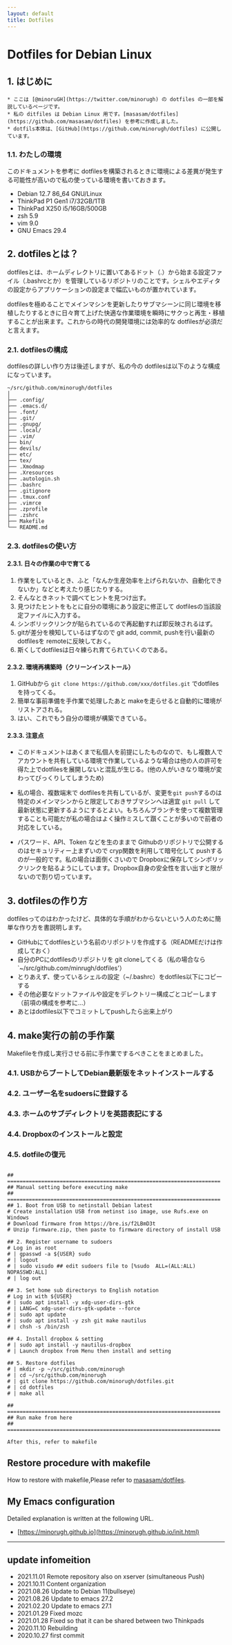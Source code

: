 ```yaml
---
layout: default
title: Dotfiles
---
```


# Dotfiles for Debian Linux

## 1. はじめに
```note
* ここは [@minoruGH](https://twitter.com/minorugh) の dotfiles の一部を解説しているページです。
* 私の ditfiles は Debian Linux 用です。[masasam/dotfiles](https://github.com/masasam/dotfiles) を参考に作成しました。
* dotfils本体は、[GitHub](https://github.com/minorugh/dotfiles) に公開しています。

```
### 1.1. わたしの環境
このドキュメントを参考に dotfilesを構築されるときに環境による差異が発生する可能性が高いので私の使っている環境を書いておきます。

* Debian 12.7  86_64 GNU/Linux
* ThinkPad P1 Gen1 i7/32GB/1TB
* ThinkPad X250 i5/16GB/500GB
* zsh 5.9
* vim 9.0
* GNU Emacs 29.4

## 2. dotfilesとは？
dotfilesとは、ホームディレクトリに置いてあるドット（.）から始まる設定ファイル（.bashrcとか）を管理しているリポジトリのことです。シェルやエディタの設定からアプリケーションの設定まで幅広いものが置かれています。

dotfilesを極めることでメインマシンを更新したりサブマシーンに同じ環境を移植したりするときに日々育て上げた快適な作業環境を瞬時にサクっと再生・移植することが出来ます。これからの時代の開発環境には効率的な dotfilesが必須だと言えます。

### 2.1. dotfilesの構成
dotfilesの詳しい作り方は後述しますが、私の今の dotfilesは以下のような構成になっています。

```codesession
~/src/github.com/minorugh/dotfiles
│
├── .config/
├── .emacs.d/
├── .font/
├── .git/
├── .gnupg/
├── .local/
├── .vim/
├── bin/
├── devils/
├── etc/
├── tex/
├── .Xmodmap
├── .Xresources
├── .autologin.sh
├── .bashrc
├── .gitignore
├── .tmux.conf
├── .vimrce
├── .zprofile
├── .zshrc
├── Makefile
└── README.md

```

### 2.3. dotfilesの使い方
#### 2.3.1. 日々の作業の中で育てる
1. 作業をしているとき、ふと「なんか生産効率を上げられないか、自動化できないか」などと考えたり感じたりする。
2. そんなときネットで調べてヒントを見つけ出す。
3. 見つけたヒントをもとに自分の環境にあう設定に修正して dotfilesの当該設定ファイルに入力する。
4. シンボリックリンクが貼られているので再起動すれば即反映されるはず。
5. gitが差分を検知しているはずなので git add, commit, pushを行い最新の dotfilesを remoteに反映しておく。
6. 斯くしてdotfilesは日々練られ育てられていくのである。

#### 2.3.2. 環境再構築時（クリーンインストール）
1. GitHubから `git clone https://github.com/xxx/dotfiles.git` でdotfilesを持ってくる。
2. 簡単な事前準備を手作業で処理したあと makeを走らせると自動的に環境がリストアされる。
3. はい、これでもう自分の環境が構築できている。

#### 2.3.3. 注意点
* このドキュメントはあくまで私個人を前提にしたものなので、もし複数人でアカウントを共有している環境で作業しているような場合は他の人の許可を得た上でdotfilesを展開しないと混乱が生じる。(他の人がいきなり環境が変わってびっくりしてしまうため)

* 私の場合、複数端末で dotfilesを共有しているが、変更を`git push`するのは特定のメインマシンからと限定しておきサブマシンへは適宜 `git pull` して最新状態に更新するようにするとよい。もちろんブランチを使って複数管理することも可能だが私の場合はよく操作ミスして躓くことが多いので前者の対応をしている。

* パスワード、API、Token などを生のままで Githubのリポジトリで公開するのはセキュリティー上まずいので cryp関数を利用して暗号化して pushするのが一般的です。私の場合は面倒くさいので Dropboxに保存してシンボリックリンクを貼るようにしています。Dropbox自身の安全性を言い出すと限がないので割り切っています。
 
## 3. dotfilesの作り方
dotfilesってのはわかったけど、具体的な手順がわからないという人のために簡単な作り方を書説明します。

* GitHubにてdotfilesという名前のリポジトリを作成する（READMEだけは作成しておく）
* 自分のPCにdotfilesのリポジトリを git cloneしてくる（私の場合なら `~/src/github.com/minrugh/dotfiles'）
* とりあえず、使っているシェルの設定（~/.bashrc）をdotfiles以下にコピーする
* その他必要なドットファイルや設定をデレクトリー構成ごとコピーします（前項の構成を参考に…）
* あとはdotfiles以下でコミットしてpushしたら出来上がり


## 4. make実行の前の手作業
Makefileを作成し実行させる前に手作業でするべきことをまとめました。

### 4.1. USBからブートしてDebian最新版をネットインストールする

### 4.2. ユーザー名をsudoersに登録する

### 4.3. ホームのサブディレクトリを英語表記にする

### 4.4. Dropboxのインストールと設定

### 4.5. dotfileの復元


```

## =====================================================================
## Manual setting before executing make
## =====================================================================
## 1. Boot from USB to netinstall Debian latest
# Create installation USB from netinst iso image, use Rufs.exe on Windows
# Download firmware from https://bre.is/f2LBmD3t
# Unzip firmware.zip, then paste to firmware directory of install USB

## 2. Register username to sudoers
# Log in as root
# | gpasswd -a ${USER} sudo
# | logout
# | sudo visudo ## edit sudoers file to [%sudo  ALL=(ALL:ALL) NOPASSWD:ALL]
# | log out

## 3. Set home sub directorys to English notation
# Log in with ${USER}
# | sudo apt install -y xdg-user-dirs-gtk
# | LANG=C xdg-user-dirs-gtk-update --force
# | sudo apt update
# | sudo apt install -y zsh git make nautilus
# | chsh -s /bin/zsh

## 4. Install dropbox & setting
# | sudo apt install -y nautilus-dropbox
# | Launch dropbox from Menu then install and setting

## 5. Restore dotfiles
# | mkdir -p ~/src/github.com/minorugh
# | cd ~/src/github.com/minorugh
# | git clone https://github.com/minorugh/dotfiles.git
# | cd dotfiles
# | make all

## =====================================================================
## Run make from here
## =====================================================================

After this, refer to makefile
```

## Restore procedure with makefile
How to restore with makefile,Please refer to 
[masasam/dotfiles](https://github.com/masasam/dotfiles). 

## My Emacs configuration 
Detailed explanation is written at the following URL.

* [https://minorugh.github.io](https://minorugh.github.io/init.html) 

----

## update infomeition
* 2021.11.01 Remote repository also on xserver (simultaneous Push)
* 2021.10.11 Content organization
* 2021.08.26 Update to Debian 11(bullseye)
* 2021.08.26 Update to emacs 27.2
* 2021.02.20 Update to emacs 27.1
* 2021.01.29 Fixed mozc
* 2021.01.28 Fixed so that it can be shared between two Thinkpads
* 2020.11.10 Rebuilding
* 2020.10.27 first commit
